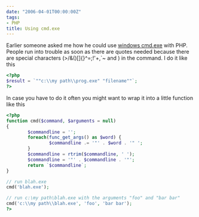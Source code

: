 ```yaml
---
date: "2006-04-01T00:00:00Z"
tags:
- PHP
title: Using cmd.exe
---
```

Earlier someone asked me how he could use [windows cmd.exe](http://www.microsoft.com/resources/documentation/windows/xp/all/proddocs/en-us/cmd.mspx?mfr=true) with PHP. People run into trouble as soon as there are quotes needed because there are special characters (>/&()[]{}^=;!'+,\`~ and <space>) in the command. I do it like this

```php
<?php
$result = `""c:\\my path\\prog.exe" "filename""`;
?>
```

In case you have to do it often you might want to wrap it into a little function like this

```php
<?php
function cmd($command, $arguments = null)
{
        $commandline = '';
        foreach(func_get_args() as $word) {
                $commandline .= '"' . $word . '" ';
        }
        $commandline = rtrim($commandline, ' ');
        $commandline = '"' . $commandline . '"';
        return `$commandline`;
}

// run blah.exe
cmd('blah.exe');

// run c:\my path\blah.exe with the arguments "foo" and "bar bar"
cmd('c:\\my path\\blah.exe', 'foo', 'bar bar');
?>
```
